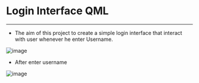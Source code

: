 # Login Interface QML
---

- The aim of this project to create a simple login interface that interact with user whenever he enter Username.

![image](https://github.com/user-attachments/assets/19961d79-95e6-47c0-a81b-ced6468d7d0a)

- After enter username

![image](https://github.com/user-attachments/assets/70e64920-bf91-403b-b80e-e62e98a9e869)
